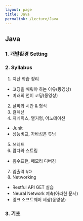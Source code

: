 ```yaml
---
layout: page
title: Java
permalink: /Lecture/Java
---
```


## Java

### 1. 개발환경 Setting

### 2. Syllabus
1. 지난 학습 정리
* 코딩을 배워야 하는 이유(동영상)
* 미래의 언어 코딩(동영상)
2. 날짜와 시간 & 형식
3. 컬렉션
4. 지네릭스, 열거형, 어노테이션
* Junit
* 성능비교, 자바성은 튜닝
5. 쓰레드
6. 람다와 스트림
* 음수표현, 메모리 디버깅
7. 입출력 I/O
8. Networking
* Restful API GET 실습
* Neural Network 예측(아라한 문서)
* 링크 소프트웨어 세상(동영상)

### 3. 기초
```Java
```